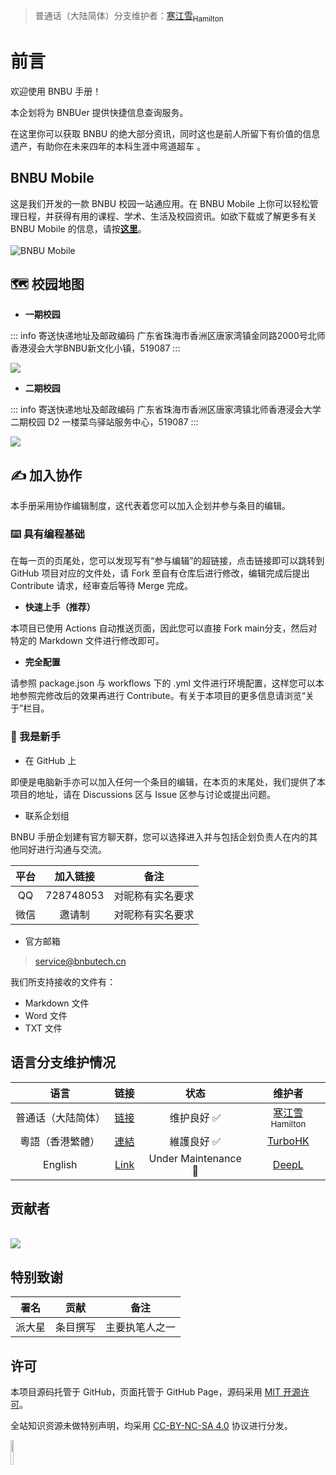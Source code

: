 > 普通话（大陆简体）分支维护者：[寒江雪<sub>Hamilton</sub>](https://github.com/FrostHamilton)

# 前言

欢迎使用 BNBU 手册！

本企划将为 BNBUer 提供快捷信息查询服务。

在这里你可以获取 BNBU 的绝大部分资讯，同时这也是前人所留下有价值的信息遗产，有助你在未来四年的本科生涯中弯道超车 。

## BNBU Mobile

这是我们开发的一款 BNBU 校园一站通应用。在 BNBU Mobile 上你可以轻松管理日程，并获得有用的课程、学术、生活及校园资讯。如欲下载或了解更多有关 BNBU Mobile 的信息，请按[**这里**](https://turbostudios.org/index.php/bnbu-mobile/)。
<br><br>![BNBU Mobile](http://cdn.jsdelivr.net/gh/PhoenixTechProject/HandbookPicBed/pic/BNBU_Mobile_16x9_Enlarged.png)

## 🗺️ 校园地图

* **一期校园**

::: info 寄送快递地址及邮政编码
广东省珠海市香洲区唐家湾镇金同路2000号北师香港浸会大学BNBU新文化小镇，519087
:::

![](https://cdn.jsdelivr.net/gh/PhoenixTechProject/HandbookPicBed/map/one.jpg)

* **二期校园**

::: info 寄送快递地址及邮政编码
广东省珠海市香洲区唐家湾镇北师香港浸会大学二期校园 D2 一楼菜鸟驿站服务中心，519087
:::

![](https://cdn.jsdelivr.net/gh/PhoenixTechProject/HandbookPicBed/map/two.jpg)

## ✍️ 加入协作

本手册采用协作编辑制度，这代表着您可以加入企划并参与条目的编辑。

### ⌨️ 具有编程基础

在每一页的页尾处，您可以发现写有“参与编辑”的超链接，点击链接即可以跳转到 GitHub 项目对应的文件处，请 Fork 至自有仓库后进行修改，编辑完成后提出 Contribute 请求，经审查后等待 Merge 完成。

* **快速上手（推荐）**

本项目已使用 Actions 自动推送页面，因此您可以直接 Fork main分支，然后对特定的 Markdown 文件进行修改即可。

* **完全配置**

请参照 package.json 与 workflows 下的 .yml 文件进行环境配置，这样您可以本地参照完修改后的效果再进行 Contribute。有关于本项目的更多信息请浏览“关于”栏目。

### 🔰 我是新手

* 在 GitHub 上

即便是电脑新手亦可以加入任何一个条目的编辑，在本页的末尾处，我们提供了本项目的地址，请在 Discussions 区与 Issue 区参与讨论或提出问题。

* 联系企划组

BNBU 手册企划建有官方聊天群，您可以选择进入并与包括企划负责人在内的其他同好进行沟通与交流。

| 平台 | 加入链接 | 备注 |
|:-----:|:-----:|-----|
| QQ | 728748053 | 对昵称有实名要求 |
| 微信 | 邀请制 | 对昵称有实名要求 |

* 官方邮箱

> [service@bnbutech.cn](mailto:service@bnbutech.cn)

我们所支持接收的文件有：

* Markdown 文件
* Word 文件
* TXT 文件

## 语言分支维护情况

| 语言 | 链接 | 状态 | 维护者 |
|:-----:|:-----:|:-----:|:-----:|
| 普通话（大陆简体） | [链接](https://bnbutech.cn/zh-cn/) | 维护良好 ✅ | [寒江雪<sub>Hamilton</sub>](https://github.com/FrostHamilton) |
| 粵語（香港繁體） | [連結](https://bnbutech.cn/zh-yue/) | 維護良好 ✅ | [TurboHK](https://github.com/TurboHK) |
| English | [Link](https://bnbutech.cn/en-us/) | Under Maintenance 🚧 | [DeepL](https://www.deepl.com) |

## 贡献者

<a href="https://github.com/PhoenixTechProject/BNBUHandbook/graphs/contributors">
  <br><img src="https://contributors-img.web.app/image?repo=PhoenixTechProject/BNBUHandbook" />
</a>

## 特别致谢

| 署名 | 贡献 | 备注 |
|:-----:|:-----:|-----|
| 派大星 | 条目撰写 | 主要执笔人之一 |

## 许可

本项目源码托管于 GitHub，页面托管于 GitHub Page，源码采用 [MIT 开源许可](https://mit-license.org/)。

全站知识资源未做特别声明，均采用 [CC-BY-NC-SA 4.0](https://creativecommons.org/licenses/by-nc-sa/4.0/) 协议进行分发。

<img src=https://cdn.jsdelivr.net/gh/PhoenixTechProject/HandbookPicBed/icon/rect-by-nc-sa.png width=10% />


